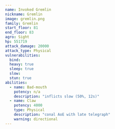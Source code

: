 ```yaml
---
name: Invoked Gremlin
nickname: Gremlin
image: gremlin.png
family: Gremlin
start_floor: 81
end_floor: 83
agro: Sight
hp: 551719
attack_damage: 20000
attack_type: Physical
vulnerabilities:
  bind: 
  heavy: true
  sleep: true
  slow: 
  stun: true
abilities:
  - name: Bad-mouth
    potency: n/a
    description: "inflicts slow (50%, 12s)"
  - name: Claw
    potency: 4000
    type: Physical
    description: "conal AoE with late telegraph"
    warning: directional
---
```

